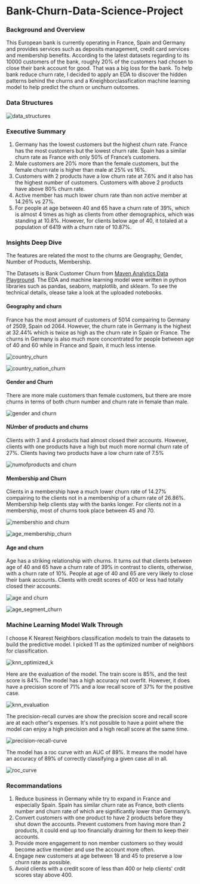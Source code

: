 <h1>Bank-Churn-Data-Science-Project</h1>
<h3>Background and Overview</h3>
<p>This European bank is currently operating in France, Spain and Germany and provides services such as deposits management, credit card services and membership benefits. According to the latest datasets regarding to its 10000 customers of the bank, roughly 20% of the customers had chosen to close their bank account for good. That was a big loss for the bank. To help bank reduce churn rate, I decided to apply an EDA to discover the hidden patterns behind the churns and a Kneighborclassfication machine learning model to help predict the churn or unchurn outcomes.</p>
<h3>Data Structures</h3>

![data_structures](https://github.com/user-attachments/assets/295a9ae3-3567-4055-a361-ece60a53b40a)

<h3>Executive Summary</h3>
<ol>
  <li>Germany has the lowest customers but the highest churn rate. France has the most customers but the lowest churn rate. Spain has a similar churn rate as France with only 50% of France’s customers.</li>
  <li>Male customers are 20% more than the female customers, but the female churn rate is higher than male at 25% vs 16%.</li>
  <li>Customers with 2 products have a low churn rate at 7.6% and it also has the highest number of customers. Customers with above 2 products have above 80% churn rate. </li>
  <li>Active member has much lower churn rate than non active member at 14.26% vs 27%.</li>
  <li>For people at age between 40 and 65 have a churn rate of 39%, which is almost 4 times as high as clients from other demographics, which was standing at 10.8%. However, for clients below age of 40, it totaled at a population of 6419 with a churn rate of 10.87%. </li>
</ol>

<h3>Insights Deep Dive</h3>
<p>The features are related the most to the churns are Geography, Gender, Number of Products, Membership.</p>
<p>The Datasets is Bank Customer Churn from <a href="https://mavenanalytics.io/data-playground?order=date_added%2Cdesc&search=bank">Maven Analytics Data Playground</a>. The EDA and machine learning model were written in python libraries such as pandas, seaborn, matplotlib, and sklearn. To see the technical details, olease take a look at the uploaded notebooks.</p>
<h4>Geography and churn</h4>
<p>
  France has the most amount of customers of 5014 compairing to Germany of 2509, Spain od 2064. However, the churn rate in Germany is the highest at 32.44% which is twice as high as the churn rate in Spain or France. The churns in Germany is also much more concentrated for people between age of 40 and 60 while in France and Spain, it much less intense.
</p>

![country_churn](https://github.com/user-attachments/assets/83a379e6-590c-471c-aaec-ce53ca9c876b)



![country_nation_churn](https://github.com/user-attachments/assets/60d53525-2178-4587-b746-24a0c4f3e0e9)

<h4>Gender and Churn</h4>
<p>There are more male customers than female customers, but there are more churns in terms of both churn number and churn rate in female than male.</p>

![gender and churn](https://github.com/user-attachments/assets/976fa37e-fbeb-449e-895a-501f40e1a5ab)

<h4>NUmber of products and churns</h4>
<p>Clients with 3 and 4 products had almost closed their accounts. However, clients with one products have a high but much more normal churn rate of 27%. Clients having two products have a low churn rate of 7.5%</p>

![numofproducts and churn](https://github.com/user-attachments/assets/eb4500b1-934d-4803-b1fc-e6cb6e63c81e)

<h4>Membership and Churn</h4>
Clients in a membership have a much lower churn rate of 14.27% compairing to the clients not in a membership of a churn rate of 26.86%. Membership help clients stay with the banks longer. For clients not in a membership, most of churns took place between 45 and 70.

![membershio and churn](https://github.com/user-attachments/assets/5dae92e3-e619-4e13-8027-748c1d034d99)

![age_membership_churn](https://github.com/user-attachments/assets/ebfd0439-19e5-4c2b-8b7a-14eb34bb618d)



<h4>Age and churn</h4>
<p>Age has a striking relationship with churns. It turns out that clients between age of 40 and 65 have a churn rate of 39% in contrast to clients, otherwise, with a churn rate of 10%. People at age of 40 and 65 are very likely to close their bank accounts. Clients with credit scores of 400 or less  had totally closed their accounts. </p>


![age and churn](https://github.com/user-attachments/assets/ef009f61-1c98-43b4-8e96-51bb88e3562f)




![age_segment_churn](https://github.com/user-attachments/assets/fbd18790-1bb6-4ba4-8f82-625e3484e610)

<h3>Machine Learning Model Walk Through</h3>
<p>I choose K Nearest Neighbors classification models to train the datasets to build the predictive model. I picked 11 as the optimized number of neighbors for classification.</p>

![knn_optimized_k](https://github.com/user-attachments/assets/e8097fd4-57c0-45a3-a7d1-d53139075fff)

<p>Here are the evaluation of the model. The train score is 85%, and the test score is 84%. The model has a high accuracy not overfit. However, it does have a precision score of 71% and a low recall score of 37% for the positive case.</p>

![knn_evaluation](https://github.com/user-attachments/assets/988b58bb-ba93-4dab-8b16-c2ad207268c0)
<p>The precision-recall curves are show the precision score and recall score are at each other's expenses. It's not possible to have a point where the model can enjoy a high precision and a high recall score at the same time.</p>


![precision-recall-curve](https://github.com/user-attachments/assets/5fa37c78-d997-42dc-a0f4-320a97e72fa1)

<p>The model has a roc curve with an AUC of 89%. It means the model have an accuracy of 89% of correctly classifying a given case all in all.</p>

![roc_curve](https://github.com/user-attachments/assets/6fd729e4-9f84-4b55-a9d5-a65664f3e83c)


<h3>Recommandations</h3>
<ol>
  <li>Reduce business in Germany while try to expand in France and especially Spain. Spain has similar churn rate as France, both clients number and churn rate of which are significantly lower than Germany’s.</li>
  <li>Convert customers with one product to have 2 products before they shut down the accounts. Prevent customers from having more than 2 products, it could end up too financially draining for them to keep their accounts.</li>
  <li>Provide more engagement to non member customers so they would become active member and use the account more often. </li>
  <li>Engage new customers at age between 18 and 45 to preserve a low churn rate as possible.</li>
  <li>Avoid clients with a credit score of less than 400 or help clients' crdit scores stay above 400. </li>
</ol>


